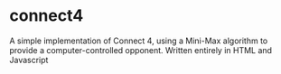 # connect4
A simple implementation of Connect 4, using a Mini-Max algorithm to provide a computer-controlled opponent. Written entirely in HTML and Javascript
